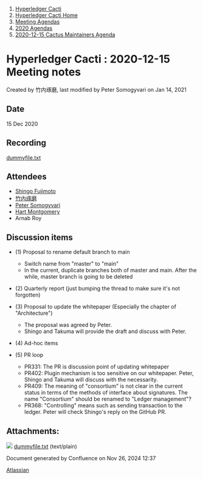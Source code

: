 1. [Hyperledger Cacti](index.html)
2. [Hyperledger Cacti Home](Hyperledger-Cacti-Home_20414469.html)
3. [Meeting Agendas](Meeting-Agendas_20414488.html)
4. [2020 Agendas](2020-Agendas_20414504.html)
5. [2020-12-15 Cactus Maintainers Agenda](2020-12-15-Cactus-Maintainers-Agenda_20414848.html)

# Hyperledger Cacti : 2020-12-15 Meeting notes

Created by 竹内琢磨, last modified by Peter Somogyvari on Jan 14, 2021

## Date

15 Dec 2020

## Recording

[dummyfile.txt](attachments/20414869/20414875.txt)

## Attendees

- [Shingo Fujimoto](https://lf-hyperledger.atlassian.net/wiki/people/712020:14e583f1-56ad-4e76-a373-78870fbd000f?ref=confluence)
- [竹内琢磨](https://lf-hyperledger.atlassian.net/wiki/people/70121:99daf5c8-226c-43d4-9f24-0a46a0546192?ref=confluence)
- [Peter Somogyvari](https://lf-hyperledger.atlassian.net/wiki/people/557058:cae262a4-be99-4f5e-a36e-bf20a5c795f2?ref=confluence)
- [Hart Montgomery](https://lf-hyperledger.atlassian.net/wiki/people/712020:86f447c0-86dc-43b3-ac03-6a31923bbb84?ref=confluence)
- Arnab Roy

## Discussion items

- (1) Proposal to rename default branch to main
  
  - Switch name from "master" to "main"
  - In the current, duplicate branches both of master and main. After the while, master branch is going to be deleted
- (2) Quarterly report (just bumping the thread to make sure it's not forgotten)
- (3) Proposal to update the whitepaper (Especially the chapter of "Architecture")
  
  - The proposal was agreed by Peter.
  - Shingo and Takuma will provide the draft and discuss with Peter.
- (4) Ad-hoc items
- (5) PR loop
  
  - PR331: The PR is discussion point of updating whitepaper
  - PR402: Plugin mechanism is too sensitive on our whitepaper. Peter, Shingo and Takuma will discuss with the necessarity.
  - PR409: The meaning of "consortium" is not clear in the current status in terms of the methods of interface about signatures. The name "Consortium" should be renamed to "Ledger management"?
  - PR368: "Controlling" means such as sending transaction to the ledger. Peter will check Shingo's reply on the GitHub PR.

## Attachments:

![](images/icons/bullet_blue.gif) [dummyfile.txt](attachments/20414869/20414875.txt) (text/plain)

Document generated by Confluence on Nov 26, 2024 12:37

[Atlassian](http://www.atlassian.com/)
